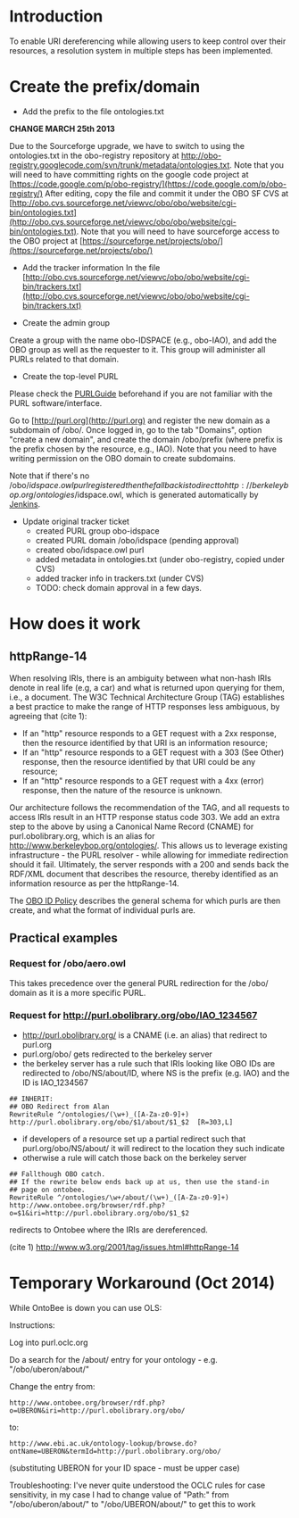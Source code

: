 # Introduction #

To enable URI dereferencing while allowing users to keep control over their resources, a resolution system in multiple steps has been implemented.

# Create the prefix/domain #

  * Add the prefix to the file ontologies.txt

**CHANGE MARCH 25th 2013**

Due to the Sourceforge upgrade, we have to switch to using the ontologies.txt in the obo-registry repository at http://obo-registry.googlecode.com/svn/trunk/metadata/ontologies.txt. Note that you will need to have committing rights on the google code project at [https://code.google.com/p/obo-registry/](https://code.google.com/p/obo-registry/)
After editing, copy the file and commit it under the OBO SF CVS at [http://obo.cvs.sourceforge.net/viewvc/obo/obo/website/cgi-bin/ontologies.txt](http://obo.cvs.sourceforge.net/viewvc/obo/obo/website/cgi-bin/ontologies.txt). Note that you will need to have sourceforge access to the OBO project at [https://sourceforge.net/projects/obo/](https://sourceforge.net/projects/obo/)

  * Add the tracker information
In the file [http://obo.cvs.sourceforge.net/viewvc/obo/obo/website/cgi-bin/trackers.txt](http://obo.cvs.sourceforge.net/viewvc/obo/obo/website/cgi-bin/trackers.txt)

  * Create the admin group

Create a group with the name obo-IDSPACE (e.g., obo-IAO), and add the OBO group as well as the requester to it. This group will administer all PURLs related to that domain.

  * Create the top-level PURL

Please check the [PURLGuide](http://code.google.com/p/obo-foundry-operations-committee/wiki/PURLGuide) beforehand if you are not familiar with the PURL software/interface.

Go to [http://purl.org](http://purl.org) and register the new domain as a subdomain of /obo/. Once logged in, go to the tab "Domains", option "create a new domain", and create the domain /obo/prefix (where prefix is the prefix chosen by the resource, e.g., IAO). Note that you need to have writing permission on the OBO domain to create subdomains.

Note that if there's no /obo/$idspace.owl purl registered then the fallback is to direct to http://berkeleybop.org/ontologies/$idspace.owl, which is generated automatically by [Jenkins](http://www.obofoundry.org/wiki/index.php/Jenkins).

  * Update original tracker ticket
    * created PURL group obo-idspace
    * created PURL domain /obo/idspace (pending approval)
    * created obo/idspace.owl purl
    * added metadata in ontologies.txt (under obo-registry, copied under CVS)
    * added tracker info in trackers.txt (under CVS)
    * TODO: check domain approval in a few days.


# How does it work #
## httpRange-14 ##

When resolving IRIs, there is an ambiguity between what non-hash IRIs denote in real life (e.g, a car) and what is returned upon querying for them, i.e., a document. The W3C Technical Architecture Group (TAG) establishes a best practice to make the range of HTTP responses less ambiguous, by agreeing that (cite 1):
  * If an "http" resource responds to a GET request with a 2xx response, then the resource identified by that URI is an information resource;
  * If an "http" resource responds to a GET request with a 303 (See Other) response, then the resource identified by that URI could be any resource;
  * If an "http" resource responds to a GET request with a 4xx (error) response, then the nature of the resource is unknown.

Our architecture follows the recommendation of the TAG, and all requests to access IRIs result in an HTTP response status code 303. We add an extra step to the above by using a Canonical Name Record (CNAME)  for purl.obolibrary.org, which is an alias for http://www.berkeleybop.org/ontologies/. This allows us to leverage existing infrastructure - the PURL resolver - while allowing for immediate redirection should it fail.
Ultimately, the server responds with a 200 and sends back the RDF/XML document that describes the resource, thereby identified as an information resource as per the httpRange-14.

The [OBO ID Policy](https://obofoundry.org/id_policy.shtml) describes the general schema for which purls are then create, and what the format of individual purls are.

## Practical examples ##

### Request for /obo/aero.owl ###
This takes precedence over the general PURL redirection for the /obo/ domain as it is a more specific PURL.

### Request for http://purl.obolibrary.org/obo/IAO_1234567 ###
  * http://purl.obolibrary.org/ is a CNAME (i.e. an alias) that redirect to purl.org
  * purl.org/obo/ gets redirected to the berkeley server
  * the berkeley server has a rule such that IRIs looking like OBO IDs are redirected to /obo/NS/about/ID, where NS is the prefix (e.g. IAO) and the ID is IAO\_1234567

```
## INHERIT:
## OBO Redirect from Alan
RewriteRule ^/ontologies/(\w+)_([A-Za-z0-9]+) 
http://purl.obolibrary.org/obo/$1/about/$1_$2  [R=303,L]
```

  * if developers of a resource set up a partial redirect such that purl.org/obo/NS/about/ it will redirect to the location they such indicate
  * otherwise a rule will catch those back on the berkeley server

```
## Fallthough OBO catch.
## If the rewrite below ends back up at us, then use the stand-in
## page on ontobee.
RewriteRule ^/ontologies/\w+/about/(\w+)_([A-Za-z0-9]+) 
http://www.ontobee.org/browser/rdf.php?o=$1&iri=http://purl.obolibrary.org/obo/$1_$2
```
redirects to Ontobee where the IRIs are dereferenced.


(cite 1) http://www.w3.org/2001/tag/issues.html#httpRange-14

# Temporary Workaround (Oct 2014) #

While OntoBee is down you can use OLS:

Instructions:

Log into purl.oclc.org

Do a search for the /about/ entry for your ontology - e.g. "/obo/uberon/about/"

Change the entry from:
```
http://www.ontobee.org/browser/rdf.php?o=UBERON&iri=http://purl.obolibrary.org/obo/
```
to:
```
http://www.ebi.ac.uk/ontology-lookup/browse.do?ontName=UBERON&termId=http://purl.obolibrary.org/obo/
```
(substituting UBERON for your ID space - must be upper case)

Troubleshooting: I've never quite understood the OCLC rules for case sensitivity, in my case I had to change value of "Path:" from "/obo/uberon/about/" to "/obo/UBERON/about/" to get this to work